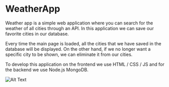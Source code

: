 # WeatherApp


Weather app is a simple web application where you can search for the weather of all cities through an API.
In this application we can save our favorite cities in our database.

Every time the main page is loaded, all the cities that we have saved in the database will be displayed. On the other hand, if we no longer want a specific city to be shown, we can eliminate it from our cities.


To develop this application on the frontend we use HTML / CSS / JS and for the backend we use Node.js MongoDB.


![Alt Text](https://media.giphy.com/media/QRhtqYeEywJI4/giphy.gif)
